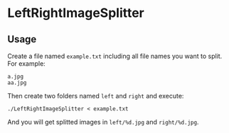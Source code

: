 # LeftRightImageSplitter

## Usage

Create a file named `example.txt` including all file names you want to split. For example:

```
a.jpg
aa.jpg
```

Then create two folders named `left` and `right` and execute:

`./LeftRightImageSplitter < example.txt`

And you will get splitted images in `left/%d.jpg` and `right/%d.jpg`.

